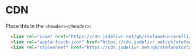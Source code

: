 # CDN

Place this in the `<header></header>`:

```html
  <link rel="icon" href="https://cdn.jsdelivr.net/gh/stefanoturcarelli/cdn/favicon2.png" />
  <link rel="apple-touch-icon" href="https://cdn.jsdelivr.net/gh/stefanoturcarelli/cdn/favicon2.png" />
  <link rel="stylesheet" href="https://cdn.jsdelivr.net/gh/stefanoturcarelli/cdn/reset.css" />
```
